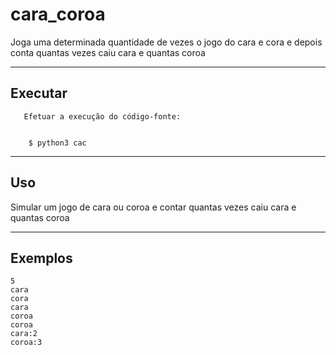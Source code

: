 cara_coroa
================

Joga uma determinada quantidade de vezes o jogo do cara e cora e depois conta quantas vezes caiu cara e quantas coroa

----

Executar
----------

       Efetuar a execução do código-fonte:


        $ python3 cac


----

Uso 
---
Simular um jogo de cara ou coroa e contar quantas vezes caiu cara e quantas coroa 

----

Exemplos
-------- 
    5
    cara
    cora
    cara
    coroa
    coroa
    cara:2
    coroa:3
